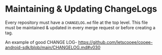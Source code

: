 # Maintaining & Updating ChangeLogs

Every repository must have a `CHANGELOG.md` file at the top level. This file must be maintained & updated in every 
merge request or before creating a tag.

An example of good CHANGE LOG- https://github.com/letscooee/cooee-android-sdk/blob/main/CHANGELOG.md#v030
